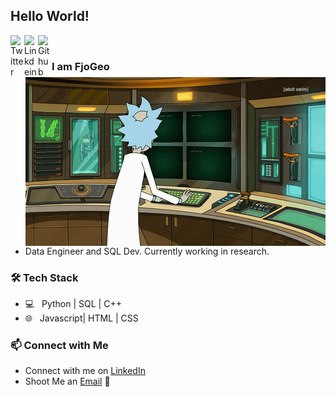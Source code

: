 ## Hello World! 

<a href="#">
  <img align="left" alt="Twitter" width="22px" src="https://cdn.jsdelivr.net/npm/simple-icons@v3/icons/twitter.svg" />
</a>
<a href="https://www.linkedin.com/in/georg-fjodorow-61b611218/">
  <img align="left" alt="Linkdein" width="22px" src="https://cdn.jsdelivr.net/npm/simple-icons@v3/icons/linkedin.svg" />
</a>
<a href="https://github.com/FjoGeo">
  <img align="left" alt="Github" width="22px" src="https://cdn.jsdelivr.net/npm/simple-icons@v3/icons/github.svg" />
</a>

<br />
<img align="right" alt="GIF" src="https://github.com/darshan-jain/darshan-jain/blob/master/rick.gif" />

### I am FjoGeo
- Data Engineer and SQL Dev. Currently working in research.

<h3>🛠 Tech Stack</h3>

- 💻 &nbsp; Python | SQL | C++ 
- 🌐 &nbsp; Javascript| HTML | CSS 

### 📫 Connect with Me

 - Connect with me on <a href="https://www.linkedin.com/in/georg-fjodorow-61b611218/">LinkedIn</a>
 - Shoot Me an [Email](mailto:fjodorow@protonmail.com) 💌
